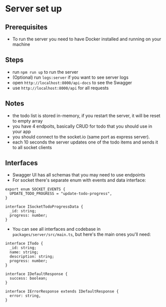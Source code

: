 # Server set up
## Prerequisites
- To run the server you need to have Docker installed and running on your machine
## Steps
- run `npm run up` to run the server
- (Optional) run `logs:server` if you want to see server logs
- open `http://localhost:8000/api-docs` to see the Swagger
- use `http://localhost:8000/api` for all requests
## Notes
- the todo list is stored in-memory, if you restart the server, it will be reset to empty array
- you have 4 endpoits, basically CRUD for todo that you should use in your app
- you should connect to the socket.io (same port as express server). 
- each 10 seconds the server updates one of the todo items and sends it to all socket clients
## Interfaces
- Swagger UI has all schemas that you may need to use endpoints
- For socket there's separate enum with events and data interface:
```
export enum SOCKET_EVENTS {
  UPDATE_TODO_PROGRESS = "update-todo-progress",
}

interface ISocketTodoProgressData {
  _id: string;
  progress: number;
}
```
- You can see all interfaces and codebase in `packages/server/src/main.ts`, but here's the main ones you'll need:
```
interface ITodo {
  _id: string;
  name: string;
  description: string;
  progress: number;
}

interface IDefaultResponse {
  success: boolean;
}

interface IErrorResponse extends IDefaultResponse {
  error: string,
}
```

